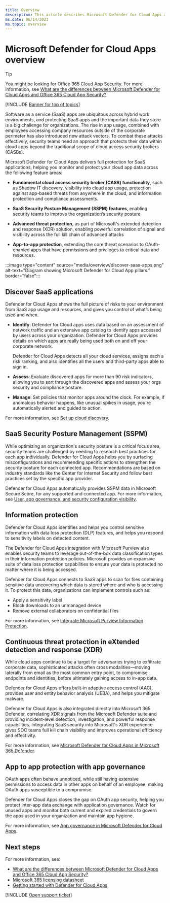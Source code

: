 ```yaml
---
title: Overview
description: This article describes Microsoft Defender for Cloud Apps and how it works.
ms.date: 06/14/2023
ms.topic: overview
---
```

# Microsoft Defender for Cloud Apps overview

> [!TIP]
> You might be looking for Office 365 Cloud App Security. For more information, see [What are the differences between Microsoft Defender for Cloud Apps and Office 365 Cloud App Security?](editions-cloud-app-security-o365.md)
> 

[!INCLUDE [Banner for top of topics](includes/banner.md)]

Software as a service (SaaS) apps are ubiquitous across hybrid work environments, and protecting SaaS apps and the important data they store is a big challenge for organizations. The rise in app usage, combined with employees accessing company resources outside of the corporate perimeter has also introduced new attack vectors. To combat these attacks effectively, security teams need an approach that protects their data within cloud apps beyond the traditional scope of cloud access security brokers (CASBs).

Microsoft Defender for Cloud Apps delivers full protection for SaaS applications, helping you monitor and protect your cloud app data across the following feature areas:

- **Fundamental cloud access security broker (CASB) functionality**, such as Shadow IT discovery, visibility into cloud app usage, protection against app-based threats from anywhere in the cloud, and information protection and compliance assessments.

- **SaaS Security Posture Management (SSPM) features**, enabling security teams to improve the organization’s security posture

- **Advanced threat protection**, as part of Microsoft's extended detection and response (XDR) solution, enabling powerful correlation of signal and visibility across the full kill chain of advanced attacks

- **App-to-app protection**, extending the core threat scenarios to OAuth-enabled apps that have permissions and privileges to critical data and resources.

:::image type="content" source="media/overview/discover-saas-apps.png" alt-text="Diagram showing Microsoft Defender for Cloud App pillars." border="false":::

## Discover SaaS applications

Defender for Cloud Apps shows the full picture of risks to your environment from SaaS app usage and resources, and gives you control of what’s being used and when. 

- **Identify**: Defender for Cloud apps uses data based on an assessment of network traffic and an extensive app catalog to identify apps accessed by users across your organization. Defender for Cloud Apps provides details on which apps are really being used both on and off your corporate network.

    Defender for Cloud Apps detects all your cloud services, assigns each a risk ranking, and also identifies all the users and third-party apps able to sign in.

- **Assess**: Evaluate discovered apps for more than 90 risk indicators, allowing you to sort through the discovered apps and assess your orgs security and compliance posture.

- **Manage**: Set policies that monitor apps around the clock. For example, if anomalous behavior happens, like unusual spikes in usage, you're automatically alerted and guided to action.

For more information, see [Set up cloud discovery](set-up-cloud-discovery.md).

## SaaS Security Posture Management (SSPM)

While optimizing an organization's security posture is a critical focus area, security teams are challenged by needing to research best practices for each app individually. Defender for Cloud Apps helps you by surfacing misconfigurations and recommending specific actions to strengthen the security posture for each connected app. Recommendations are based on industry standards like the Center for Internet Security and follow best practices set by the specific app provider.

Defender for Cloud Apps automatically provides SSPM data in Microsoft Secure Score, for any supported and connected app. For more information, see [User, app governance, and security configuration visibility](enable-instant-visibility-protection-and-governance-actions-for-your-apps.md#user-app-governance-and-security-configuration-visibility).

## Information protection

Defender for Cloud Apps identifies and helps you control sensitive information with data loss protection (DLP) features, and helps you respond to sensitivity labels on detected content.

The Defender for Cloud Apps integration with Microsoft Purview also enables security teams to leverage out-of-the-box data classification types in their information protection policies. Microsoft provides an expansive suite of data loss protection capabilities to ensure your data is protected no matter where it is being accessed.

Defender for Cloud Apps connects to SaaS apps to scan for files containing sensitive data uncovering which data is stored where and who is accessing it. To protect this data, organizations can implement controls such as:

- Apply a sensitivity label
- Block downloads to an unmanaged device
- Remove external collaborators on confidential files

For more information, see [Integrate Microsoft Purview Information Protection](azip-integration.md).

## Continuous threat protection in eXtended detection and response (XDR)

While cloud apps continue to be a target for adversaries trying to exfiltrate corporate data, sophisticated attacks often cross modalities—moving laterally from email as the most common entry point, to compromise endpoints and identities, before ultimately gaining access to in-app data. 

Defender for Cloud Apps offers built-in adaptive access control (AAC), provides user and entity behavior analysis (UEBA), and helps you mitigate malware.

Defender for Cloud Apps is also integrated directly into Microsoft 365 Defender, correlating XDR signals from the Microsoft Defender suite and providing incident-level detection, investigation, and powerful response capabilities. Integrating SaaS security into Microsoft's XDR experience gives SOC teams full kill chain visibility and improves operational efficiency and effectivity.

For more information, see [Microsoft Defender for Cloud Apps in Microsoft 365 Defender](/microsoft-365/security/defender/microsoft-365-security-center-defender-cloud-apps).

## App to app protection with app governance

OAuth apps often behave unnoticed, while still having extensive permissions to access data in other apps on behalf of an employee, making OAuth apps susceptible to a compromise.

Defender for Cloud Apps closes the gap on OAuth app security, helping you protect inter-app data exchange with application governance. Watch for unused apps and monitor both current and expired credentials to govern the apps used in your organization and maintain app hygiene.

For more information, see [App governance in Microsoft Defender for Cloud Apps](app-governance-manage-app-governance.md).


## Next steps

For more information, see:

- [What are the differences between Microsoft Defender for Cloud Apps and Office 365 Cloud App Security?](editions-cloud-app-security-o365.md)
- [Microsoft 365 licensing datasheet](https://aka.ms/M365EnterprisePlans)
- [Getting started with Defender for Cloud Apps](./get-started.md)

[!INCLUDE [Open support ticket](includes/support.md)]

